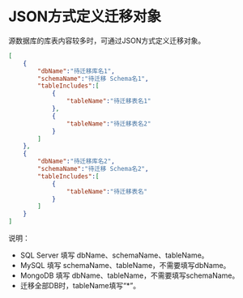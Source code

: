 # JSON方式定义迁移对象

源数据库的库表内容较多时，可通过JSON方式定义迁移对象。

```JSON
[
    {
        "dbName":"待迁移库名1",
        "schemaName":"待迁移 Schema名1",
        "tableIncludes":[
            {
                "tableName":"待迁移表名1"
            },
            {
                "tableName":"待迁移表名2"
            }            
        ]
    },
    {
        "dbName":"待迁移库名2",
        "schemaName":"待迁移 Schema名2",
        "tableIncludes":[
            {
                "tableName":"待迁移表名"
            }
        ]
    }
]
```

说明：

- SQL Server 填写 dbName、schemaName、tableName。
- MySQL 填写 schemaName、tableName，不需要填写dbName。
- MongoDB 填写 dbName、tableName，不需要填写schemaName。
- 迁移全部DB时，tableName填写“*”。
